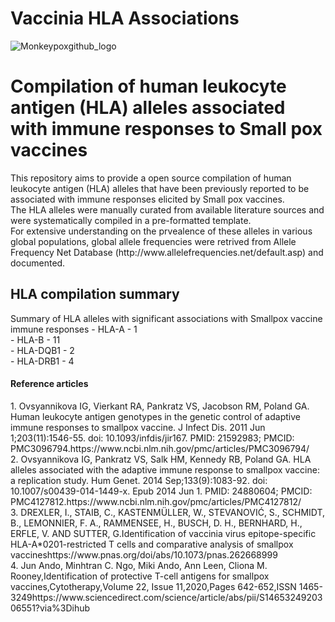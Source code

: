# Vaccinia HLA Associations
![Monkeypoxgithub_logo](https://user-images.githubusercontent.com/63647211/182621420-98536880-e0b7-46d4-9137-5b74603c71d6.jpg)
<h1> Compilation of human leukocyte antigen (HLA) alleles associated with immune responses to Small pox vaccines </h1>
This repository aims to provide a open source compilation of human leukocyte antigen (HLA) alleles that have been previously reported to be associated with immune responses elicited by Small pox vaccines. <br/>
The HLA alleles were manually curated from available literature sources and were systematically compiled in a pre-formatted template. <br/>
For extensive understanding on the prvealence of these alleles in various global populations, global allele frequencies were retrived from Allele Frequency Net Database (http://www.allelefrequencies.net/default.asp) and documented.

<h2> HLA compilation summary </h2>
Summary of HLA alleles with significant associations with Smallpox vaccine immune responses 
- HLA-A - 1 <br/>
- HLA-B - 11 <br/>
- HLA-DQB1 - 2 <br/>
- HLA-DRB1 - 4 <br/>

<h4> Reference articles </h4> 
1. Ovsyannikova IG, Vierkant RA, Pankratz VS, Jacobson RM, Poland GA. Human leukocyte antigen genotypes in the genetic control of adaptive immune responses to smallpox vaccine. J Infect Dis. 2011 Jun 1;203(11):1546-55. doi: 10.1093/infdis/jir167. PMID: 21592983; PMCID: PMC3096794.https://www.ncbi.nlm.nih.gov/pmc/articles/PMC3096794/ <br/>
2. Ovsyannikova IG, Pankratz VS, Salk HM, Kennedy RB, Poland GA. HLA alleles associated with the adaptive immune response to smallpox vaccine: a replication study. Hum Genet. 2014 Sep;133(9):1083-92. doi: 10.1007/s00439-014-1449-x. Epub 2014 Jun 1. PMID: 24880604; PMCID: PMC4127812.https://www.ncbi.nlm.nih.gov/pmc/articles/PMC4127812/ <br/>
3. DREXLER, I., STAIB, C., KASTENMÜLLER, W., STEVANOVIĆ, S., SCHMIDT, B., LEMONNIER, F. A., RAMMENSEE, H., BUSCH, D. H., BERNHARD, H., ERFLE, V. AND SUTTER, G.Identification of vaccinia virus epitope-specific HLA-A*0201-restricted T cells and comparative analysis of smallpox vaccineshttps://www.pnas.org/doi/abs/10.1073/pnas.262668999 <br/>
4. Jun Ando, Minhtran C. Ngo, Miki Ando, Ann Leen, Cliona M. Rooney,Identification of protective T-cell antigens for smallpox vaccines,Cytotherapy,Volume 22, Issue 11,2020,Pages 642-652,ISSN 1465-3249https://www.sciencedirect.com/science/article/abs/pii/S1465324920306551?via%3Dihub <br/>
